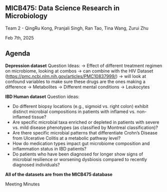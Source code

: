 ## MICB475: Data Science Research in Microbiology
Team 2 - QingRu Kong, Pranjali Singh, Ran Tao, Tina Wang, Zurui Zhu

Feb 7th, 2025 

## Agenda
 **Depression dataset**
 Question Ideas:
→ Effect of different treatment regimen on microbiome, looking at combos
	→ can combine with the HIV Dataset (https://pmc.ncbi.nlm.nih.gov/articles/PMC10837999/)
	→ will look at confound variables to make sure these drugs are the ones making a difference
→ Metabolites
→ Different mental conditions 
→ Leukocytes

**IBD Human dataset**
Question ideas:
- Do different biopsy locations (e.g., sigmoid vs. right colon) exhibit distinct microbial compositions in patients with inflamed vs. non-inflamed tissue?
- Are specific microbial taxa enriched or depleted in patients with severe vs. mild disease phenotypes (as classified by Montreal classification)?
- Are there specific microbial patterns that differentiate Crohn’s Disease from Ulcerative Colitis at a metabolic pathway level?
- How do medication types impact gut microbiome composition and inflammation status in IBD patients?
- Do patients who have been diagnosed for longer show signs of microbial resilience or worsening dysbiosis compared to recently diagnosed individuals?

**All of the datasets are from the MICB475 database**

Meeting Minutes
